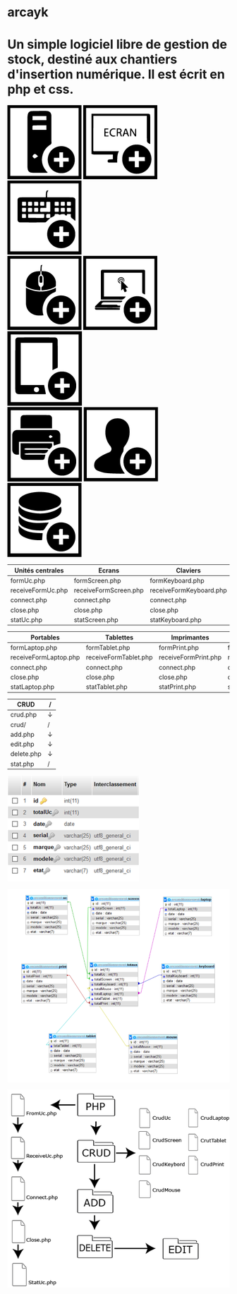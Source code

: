 # arcayk

 Un simple logiciel libre de gestion de stock, destiné aux chantiers d'insertion numérique. Il est écrit en php et css.
 ==

![img](https://github.com/N0r3f/arcayk/blob/main/doc/img/uc.png) 
![img](https://github.com/N0r3f/arcayk/blob/main/doc/img/screen.png)
![img](https://github.com/N0r3f/arcayk/blob/main/doc/img/keyboard.png)  
![img](https://github.com/N0r3f/arcayk/blob/main/doc/img/mouse.png)
![img](https://github.com/N0r3f/arcayk/blob/main/doc/img/laptop.png)
![img](https://github.com/N0r3f/arcayk/blob/main/doc/img/tablet.png)  
![img](https://github.com/N0r3f/arcayk/blob/main/doc/img/print.png)
![img](https://github.com/N0r3f/arcayk/blob/main/doc/img/adh.png)
![img](https://github.com/N0r3f/arcayk/blob/main/doc/img/crud.png)

Unités centrales | Ecrans | Claviers | Souris | /  
------------- | ------------- | ------------- | ------------- |------------
formUc.php | formScreen.php | formKeyboard.php | formMouse.php | ↓
receiveFormUc.php | receiveFormScreen.php | receiveFormKeyboard.php | receiveFormMouse.php | ↓  
connect.php | connect.php | connect.php | connect.php | ↓
close.php | close.php | close.php | close.php | ↓
statUc.php | statScreen.php | statKeyboard.php | statMouse.php | / 

Portables | Tablettes | Imprimantes | Adhérents | / 
------------- | ------------- | ------------- | ------------- | -------------
formLaptop.php | formTablet.php | formPrint.php | formAdh.php | ↓
receiveFormLaptop.php | receiveFormTablet.php  | receiveFormPrint.php | receiveFormAdh.php | ↓ 
connect.php | connect.php | connect.php | connect.php | ↓
close.php | close.php | close.php | close.php | ↓
statLaptop.php | statTablet.php | statPrint.php | statAdh.php | / 

CRUD | /
------------- | ------------
crud.php | ↓  
crud/ | /
add.php | ↓
edit.php | ↓
delete.php | ↓
stat.php | /

![img](https://github.com/N0r3f/arcayk/blob/main/doc/img/bdd1.png)

![img](https://github.com/N0r3f/arcayk/blob/main/doc/img/bdd.png)


![img](https://github.com/N0r3f/arcayk/blob/main/doc/img/schema.png)
